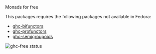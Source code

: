 Monads for free

This packages requires the following packages not available in Fedora:

* [ghc-bifunctors](../ghc-bifunctors)
* [ghc-profunctors](../ghc-profunctors)
* [ghc-semigroupoids](../ghc-semigroupoids)

![ghc-free status](https://copr.fedorainfracloud.org/coprs/g/weldr/bdcs-haskell-deps/package/ghc-free/status_image/last_build.png)
